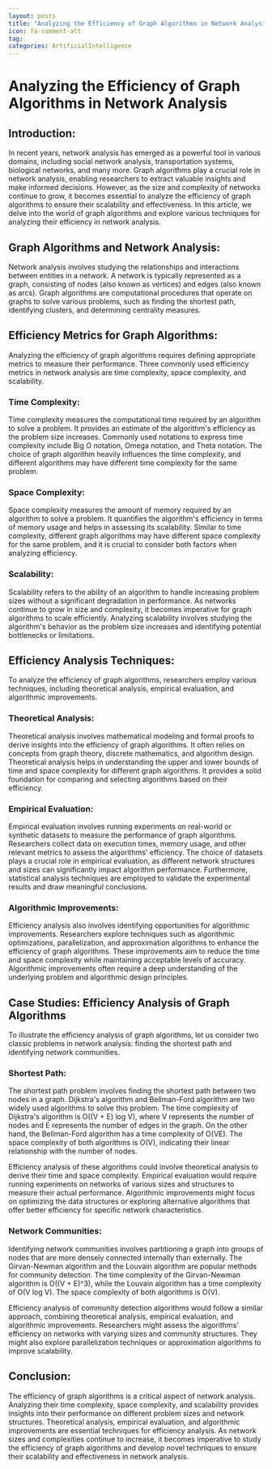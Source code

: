```yaml
---
layout: posts
title: "Analyzing the Efficiency of Graph Algorithms in Network Analysis"
icon: fa-comment-alt
tag:      
categories: ArtificialIntelligence
---
```



# Analyzing the Efficiency of Graph Algorithms in Network Analysis

## Introduction:

In recent years, network analysis has emerged as a powerful tool in various domains, including social network analysis, transportation systems, biological networks, and many more. Graph algorithms play a crucial role in network analysis, enabling researchers to extract valuable insights and make informed decisions. However, as the size and complexity of networks continue to grow, it becomes essential to analyze the efficiency of graph algorithms to ensure their scalability and effectiveness. In this article, we delve into the world of graph algorithms and explore various techniques for analyzing their efficiency in network analysis.

## Graph Algorithms and Network Analysis:

Network analysis involves studying the relationships and interactions between entities in a network. A network is typically represented as a graph, consisting of nodes (also known as vertices) and edges (also known as arcs). Graph algorithms are computational procedures that operate on graphs to solve various problems, such as finding the shortest path, identifying clusters, and determining centrality measures.

## Efficiency Metrics for Graph Algorithms:

Analyzing the efficiency of graph algorithms requires defining appropriate metrics to measure their performance. Three commonly used efficiency metrics in network analysis are time complexity, space complexity, and scalability.

### Time Complexity:

Time complexity measures the computational time required by an algorithm to solve a problem. It provides an estimate of the algorithm's efficiency as the problem size increases. Commonly used notations to express time complexity include Big O notation, Omega notation, and Theta notation. The choice of graph algorithm heavily influences the time complexity, and different algorithms may have different time complexity for the same problem.

### Space Complexity:

Space complexity measures the amount of memory required by an algorithm to solve a problem. It quantifies the algorithm's efficiency in terms of memory usage and helps in assessing its scalability. Similar to time complexity, different graph algorithms may have different space complexity for the same problem, and it is crucial to consider both factors when analyzing efficiency.

### Scalability:

Scalability refers to the ability of an algorithm to handle increasing problem sizes without a significant degradation in performance. As networks continue to grow in size and complexity, it becomes imperative for graph algorithms to scale efficiently. Analyzing scalability involves studying the algorithm's behavior as the problem size increases and identifying potential bottlenecks or limitations.

## Efficiency Analysis Techniques:

To analyze the efficiency of graph algorithms, researchers employ various techniques, including theoretical analysis, empirical evaluation, and algorithmic improvements.

### Theoretical Analysis:

Theoretical analysis involves mathematical modeling and formal proofs to derive insights into the efficiency of graph algorithms. It often relies on concepts from graph theory, discrete mathematics, and algorithm design. Theoretical analysis helps in understanding the upper and lower bounds of time and space complexity for different graph algorithms. It provides a solid foundation for comparing and selecting algorithms based on their efficiency.

### Empirical Evaluation:

Empirical evaluation involves running experiments on real-world or synthetic datasets to measure the performance of graph algorithms. Researchers collect data on execution times, memory usage, and other relevant metrics to assess the algorithms' efficiency. The choice of datasets plays a crucial role in empirical evaluation, as different network structures and sizes can significantly impact algorithm performance. Furthermore, statistical analysis techniques are employed to validate the experimental results and draw meaningful conclusions.

### Algorithmic Improvements:

Efficiency analysis also involves identifying opportunities for algorithmic improvements. Researchers explore techniques such as algorithmic optimizations, parallelization, and approximation algorithms to enhance the efficiency of graph algorithms. These improvements aim to reduce the time and space complexity while maintaining acceptable levels of accuracy. Algorithmic improvements often require a deep understanding of the underlying problem and algorithmic design principles.

## Case Studies: Efficiency Analysis of Graph Algorithms

To illustrate the efficiency analysis of graph algorithms, let us consider two classic problems in network analysis: finding the shortest path and identifying network communities.

### Shortest Path:

The shortest path problem involves finding the shortest path between two nodes in a graph. Dijkstra's algorithm and Bellman-Ford algorithm are two widely used algorithms to solve this problem. The time complexity of Dijkstra's algorithm is O((V + E) log V), where V represents the number of nodes and E represents the number of edges in the graph. On the other hand, the Bellman-Ford algorithm has a time complexity of O(VE). The space complexity of both algorithms is O(V), indicating their linear relationship with the number of nodes.

Efficiency analysis of these algorithms could involve theoretical analysis to derive their time and space complexity. Empirical evaluation would require running experiments on networks of various sizes and structures to measure their actual performance. Algorithmic improvements might focus on optimizing the data structures or exploring alternative algorithms that offer better efficiency for specific network characteristics.

### Network Communities:

Identifying network communities involves partitioning a graph into groups of nodes that are more densely connected internally than externally. The Girvan-Newman algorithm and the Louvain algorithm are popular methods for community detection. The time complexity of the Girvan-Newman algorithm is O((V + E)^3), while the Louvain algorithm has a time complexity of O(V log V). The space complexity of both algorithms is O(V).

Efficiency analysis of community detection algorithms would follow a similar approach, combining theoretical analysis, empirical evaluation, and algorithmic improvements. Researchers might assess the algorithms' efficiency on networks with varying sizes and community structures. They might also explore parallelization techniques or approximation algorithms to improve scalability.

## Conclusion:

The efficiency of graph algorithms is a critical aspect of network analysis. Analyzing their time complexity, space complexity, and scalability provides insights into their performance on different problem sizes and network structures. Theoretical analysis, empirical evaluation, and algorithmic improvements are essential techniques for efficiency analysis. As network sizes and complexities continue to increase, it becomes imperative to study the efficiency of graph algorithms and develop novel techniques to ensure their scalability and effectiveness in network analysis.